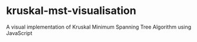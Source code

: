 # kruskal-mst-visualisation
A visual implementation of Kruskal Minimum Spanning Tree Algorithm using JavaScript
